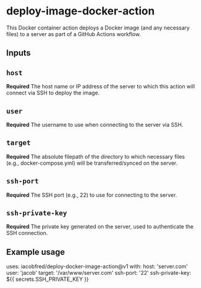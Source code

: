 # deploy-image-docker-action
This Docker container action deploys a Docker image (and any necessary files) to a server as part of a GitHub Actions workflow.

## Inputs

## `host`

**Required** The host name or IP address of the server to which this action will connect via SSH to deploy the image.

## `user`

**Required** The username to use when connecting to the server via SSH.

## `target`

**Required** The absolute filepath of the directory to which necessary files (e.g., docker-compose.yml) will be transferred/synced on the server.

## `ssh-port`

**Required** The SSH port (e.g., 22) to use for connecting to the server.

## `ssh-private-key`

**Required** The private key generated on the server, used to authenticate the SSH connection.

## Example usage

uses: iacobfred/deploy-docker-image-action@v1
with:
  host: 'server.com'
  user: 'jacob'
  target: '/var/www/server.com'
  ssh-port: '22'
  ssh-private-key: ${{ secrets.SSH_PRIVATE_KEY }}
